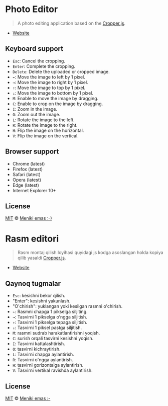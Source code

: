# Photo Editor

> A photo editing application based on the [Cropper.js](https://github.com/fengyuanchen/cropperjs).

- [Website](https://fengyuanchen.github.io/photo-editor)

## Keyboard support

- `Esc`: Cancel the cropping.
- `Enter`: Complete the cropping.
- `Delete`: Delete the uploaded or cropped image.
- `←`: Move the image to left by 1 pixel.
- `→`: Move the image to right by 1 pixel.
- `↑`: Move the image to top by 1 pixel.
- `↓`: Move the image to bottom by 1 pixel.
- `M`: Enable to move the image by dragging.
- `C`: Enable to crop on the image by dragging.
- `I`: Zoom in the image.
- `O`: Zoom out the image.
- `L`: Rotate the image to the left.
- `R`: Rotate the image to the right.
- `H`: Flip the image on the horizontal.
- `V`: Flip the image on the vertical.

## Browser support

- Chrome (latest)
- Firefox (latest)
- Safari (latest)
- Opera (latest)
- Edge (latest)
- Internet Explorer 10+

## License

[MIT](https://opensource.org/licenses/MIT) © [Meniki emas :-)](https://chenfengyuan.com)



##

# Rasm editori

> Rasm montaj qilish loyihasi quyidagi js kodga asoslangan holda kopiya qilib yasaldi [Cropper.js](https://github.com/fengyuanchen/cropperjs).

- [Website](https://fengyuanchen.github.io/photo-editor)

## Qaynoq tugmalar

- `Esc`: kesishni bekor qilish.
- "Enter": kesishni yakunlash.
- "O'chirish": yuklangan yoki kesilgan rasmni o'chirish.
- `←`: Rasmni chapga 1 pikselga siljiting.
- `→`: Tasvirni 1 pikselga oʻngga siljitish.
- `↑`: Tasvirni 1 pikselga tepaga siljitish.
- `↓`: Tasvirni 1 piksel pastga siljitish.
- `M`: rasmni sudrab harakatlantirishni yoqish.
- `C`: surish orqali tasvirni kesishni yoqish.
- `I`: Tasvirni kattalashtirish.
- `O`: tasvirni kichraytirish.
- `L`: Tasvirni chapga aylantirish.
- `R`: Tasvirni o'ngga aylantirish.
- `H`: tasvirni gorizontalga aylantirish.
- `V`: Tasvirni vertikal ravishda aylantirish.


## License

[MIT](https://opensource.org/licenses/MIT) © [Meniki emas :-](https://chenfengyuan.com)

